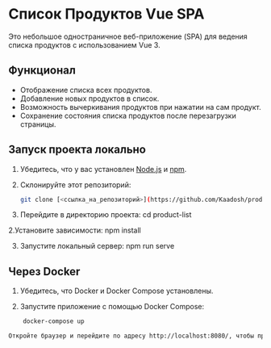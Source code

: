 # Список Продуктов Vue SPA

Это небольшое одностраничное веб-приложение (SPA) для ведения списка продуктов с использованием Vue 3.

## Функционал

- Отображение списка всех продуктов.
- Добавление новых продуктов в список.
- Возможность вычеркивания продуктов при нажатии на сам продукт.
- Сохранение состояния списка продуктов после перезагрузки страницы.

## Запуск проекта локально

1. Убедитесь, что у вас установлен [Node.js](https://nodejs.org/) и [npm](https://www.npmjs.com/).
2. Склонируйте этот репозиторий:

   ```bash
   git clone [<ссылка_на_репозиторий>](https://github.com/Kaadosh/product-list.git)
  1. Перейдите в директорию проекта:
      cd product-list

  2.Установите зависимости:
    npm install

  3. Запустите локальный сервер:
     npm run serve

## Через Docker

1. Убедитесь, что Docker и Docker Compose установлены.

2. Запустите приложение с помощью Docker Compose:

```bash
    docker-compose up

Откройте браузер и перейдите по адресу http://localhost:8080/, чтобы протестировать приложение.
